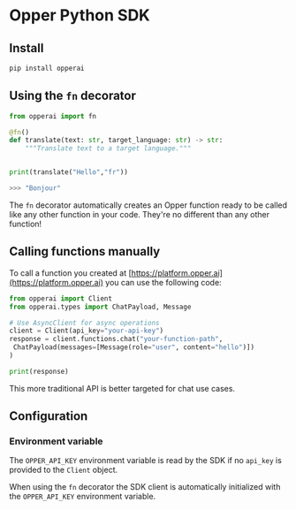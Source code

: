 # Opper Python SDK

## Install

```bash
pip install opperai
```

## Using the `fn` decorator

```python
from opperai import fn

@fn()
def translate(text: str, target_language: str) -> str:
    """Translate text to a target language."""


print(translate("Hello","fr"))

>>> "Bonjour"
```

The `fn` decorator automatically creates an Opper function ready to be called like any other function in your code. They're no different than any other function!

## Calling functions manually

To call a function you created at [https://platform.opper.ai](https://platform.opper.ai) you can use the following code:


```python
from opperai import Client
from opperai.types import ChatPayload, Message

# Use AsyncClient for async operations
client = Client(api_key="your-api-key") 
response = client.functions.chat("your-function-path", 
 ChatPayload(messages=[Message(role="user", content="hello")])
)

print(response)

```

This more traditional API is better targeted for chat use cases.

## Configuration

### Environment variable

The `OPPER_API_KEY` environment variable is read by the SDK if no `api_key` is provided to the `Client` object. 

When using the `fn` decorator the SDK client is automatically initialized with the `OPPER_API_KEY` environment variable.
